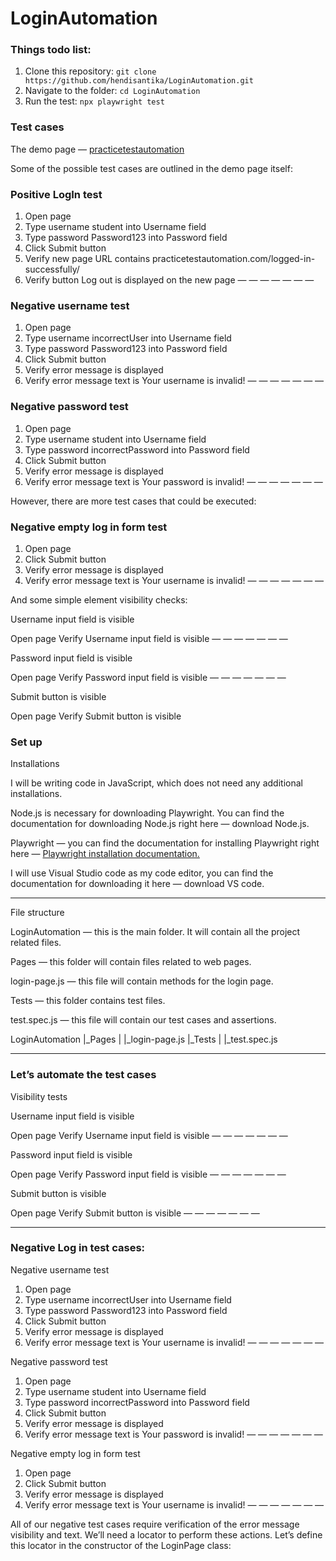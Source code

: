 # LoginAutomation

### Things todo list:

1. Clone this repository: `git clone https://github.com/hendisantika/LoginAutomation.git`
2. Navigate to the folder: `cd LoginAutomation`
3. Run the test: `npx playwright test`

### Test cases

The demo page — [practicetestautomation](https://practicetestautomation.com/practice-test-login/)

Some of the possible test cases are outlined in the demo page itself:

### Positive LogIn test

1. Open page
2. Type username student into Username field
3. Type password Password123 into Password field
4. Click Submit button
5. Verify new page URL contains practicetestautomation.com/logged-in-successfully/
6. Verify button Log out is displayed on the new page
— — — — — — —

### Negative username test

1. Open page
2. Type username incorrectUser into Username field
3. Type password Password123 into Password field
4. Click Submit button
5. Verify error message is displayed
6. Verify error message text is Your username is invalid!
— — — — — — —

### Negative password test

1. Open page
2. Type username student into Username field
3. Type password incorrectPassword into Password field
4. Click Submit button
5. Verify error message is displayed
6. Verify error message text is Your password is invalid!
— — — — — — —

However, there are more test cases that could be executed:

### Negative empty log in form test

1. Open page
2. Click Submit button
3. Verify error message is displayed
4. Verify error message text is Your username is invalid!
— — — — — — —

And some simple element visibility checks:

Username input field is visible

Open page
Verify Username input field is visible
— — — — — — —

Password input field is visible

Open page
Verify Password input field is visible
— — — — — — —

Submit button is visible

Open page
Verify Submit button is visible

### Set up
Installations

I will be writing code in JavaScript, which does not need any additional installations.

Node.js is necessary for downloading Playwright. You can find the documentation for downloading Node.js right here —
download Node.js.

Playwright — you can find the documentation for installing Playwright right here — [Playwright installation
documentation.](https://playwright.dev/docs/intro#:~:text=Installing%20Playwright%E2%80%8B&text=Run%20the%20install%20command%20and,easily%20run%20tests%20on%20CI)

I will use Visual Studio code as my code editor, you can find the documentation for downloading it here — download VS
code.

_________________________________________________________________

File structure

LoginAutomation — this is the main folder. It will contain all the project related files.

Pages — this folder will contain files related to web pages.

login-page.js — this file will contain methods for the login page.

Tests — this folder contains test files.

test.spec.js — this file will contain our test cases and assertions.

LoginAutomation
|_Pages
| |_login-page.js
|_Tests
| |_test.spec.js
_________________________________________________________________

### Let’s automate the test cases

Visibility tests

Username input field is visible

Open page
Verify Username input field is visible
— — — — — — —

Password input field is visible

Open page
Verify Password input field is visible
— — — — — — —

Submit button is visible

Open page
Verify Submit button is visible
— — — — — — —
_________________________________________________________________

### Negative Log in test cases:

Negative username test

1. Open page
2. Type username incorrectUser into Username field
3. Type password Password123 into Password field
4. Click Submit button
5. Verify error message is displayed
6. Verify error message text is Your username is invalid!
   — — — — — — —

Negative password test

1. Open page
2. Type username student into Username field
3. Type password incorrectPassword into Password field
4. Click Submit button
5. Verify error message is displayed
6. Verify error message text is Your password is invalid!
   — — — — — — —

Negative empty log in form test

1. Open page
2. Click Submit button
3. Verify error message is displayed
4. Verify error message text is Your username is invalid!
   — — — — — — —

All of our negative test cases require verification of the error message visibility and text. We’ll need a locator to
perform these actions. Let’s define this locator in the constructor of the LoginPage class: